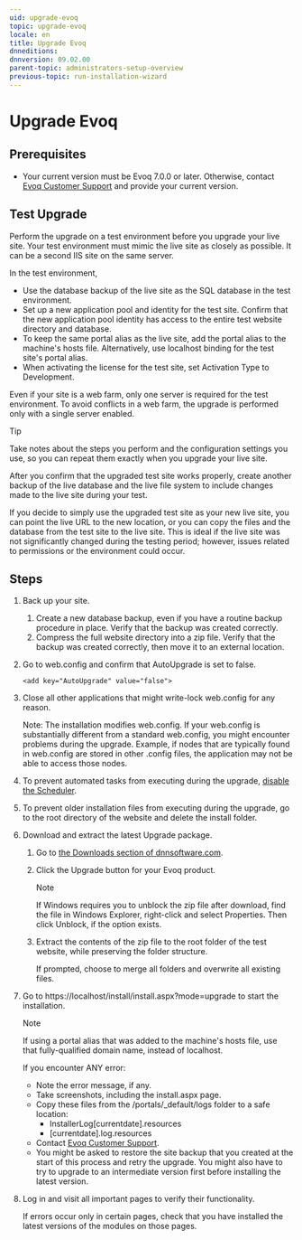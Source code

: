 ```yaml
---
uid: upgrade-evoq
topic: upgrade-evoq
locale: en
title: Upgrade Evoq
dnneditions:
dnnversion: 09.02.00
parent-topic: administrators-setup-overview
previous-topic: run-installation-wizard
---
```


# Upgrade Evoq

## Prerequisites

*   Your current version must be Evoq 7.0.0 or later. Otherwise, contact [Evoq Customer Support](https://www.dnnsoftware.com/services/customer-support) and provide your current version.

## Test Upgrade

Perform the upgrade on a test environment before you upgrade your live site. Your test environment must mimic the live site as closely as possible. It can be a second IIS site on the same server.

In the test environment,

*   Use the database backup of the live site as the SQL database in the test environment.
*   Set up a new application pool and identity for the test site. Confirm that the new application pool identity has access to the entire test website directory and database.
*   To keep the same portal alias as the live site, add the portal alias to the machine's hosts file. Alternatively, use localhost binding for the test site's portal alias.
*   When activating the license for the test site, set Activation Type to Development.

Even if your site is a web farm, only one server is required for the test environment. To avoid conflicts in a web farm, the upgrade is performed only with a single server enabled.

 > [!Tip]
 > Take notes about the steps you perform and the configuration settings you use, so you can repeat them exactly when you upgrade your live site.

After you confirm that the upgraded test site works properly, create another backup of the live database and the live file system to include changes made to the live site during your test.

If you decide to simply use the upgraded test site as your new live site, you can point the live URL to the new location, or you can copy the files and the database from the test site to the live site. This is ideal if the live site was not significantly changed during the testing period; however, issues related to permissions or the environment could occur.

## Steps

1.  Back up your site.
    1.  Create a new database backup, even if you have a routine backup procedure in place. Verify that the backup was created correctly.
    2.  Compress the full website directory into a zip file. Verify that the backup was created correctly, then move it to an external location.
2.  Go to web.config and confirm that AutoUpgrade is set to false.

    ```
    <add key="AutoUpgrade" value="false">
    ```

3.  Close all other applications that might write-lock web.config for any reason.

    Note: The installation modifies web.config. If your web.config is substantially different from a standard web.config, you might encounter problems during the upgrade. Example, if nodes that are typically found in web.config are stored in other .config files, the application may not be able to access those nodes.

4.  To prevent automated tasks from executing during the upgrade, [disable the Scheduler](xref:configure-scheduler).
5.  To prevent older installation files from executing during the upgrade, go to the root directory of the website and delete the install folder.
6.  Download and extract the latest Upgrade package.
    1.  Go to [the Downloads section of dnnsoftware.com](https://www.dnnsoftware.com/services/customer-support/success-network/software-downloads).
    2.  Click the Upgrade button for your Evoq product.

         > [!Note]
         > If Windows requires you to unblock the zip file after download, find the file in Windows Explorer, right-click and select Properties. Then click Unblock, if the option exists.

    3.  Extract the contents of the zip file to the root folder of the test website, while preserving the folder structure.

        If prompted, choose to merge all folders and overwrite all existing files.

7.  Go to https://localhost/install/install.aspx?mode=upgrade to start the installation.

     > [!Note]
     > If using a portal alias that was added to the machine's hosts file, use that fully-qualified domain name, instead of localhost.

    If you encounter ANY error:

    *   Note the error message, if any.
    *   Take screenshots, including the install.aspx page.
    *   Copy these files from the /portals/_default/logs folder to a safe location:
        *   InstallerLog\[currentdate\].resources
        *   \[currentdate\].log.resources
    *   Contact [Evoq Customer Support](https://www.dnnsoftware.com/services/customer-support).
    *   You might be asked to restore the site backup that you created at the start of this process and retry the upgrade. You might also have to try to upgrade to an intermediate version first before installing the latest version.

8.  Log in and visit all important pages to verify their functionality.

    If errors occur only in certain pages, check that you have installed the latest versions of the modules on those pages.
